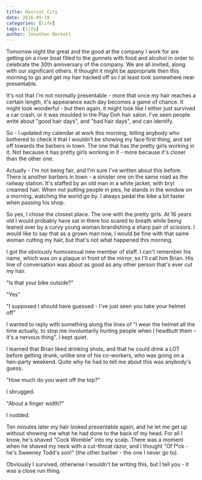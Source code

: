 ```yaml
---
title: Haircut City
date: 2016-05-19
categories: [life]
tags: [life]
author: Jonathan Beckett
---
```


Tomorrow night the great and the good at the company I work for are getting on a river boat filled to the gunnels with food and alcohol in order to celebrate the 30th anniversary of the company. We are all invited, along with our significant others. It thought it might be appropriate then this morning to go and get my hair hacked off so I at least look somewhere near presentable.

It's not that I'm not normally presentable - more that once my hair reaches a certain length, it's appearance each day becomes a game of chance. It might look wonderful - but then again, it might look like I either just survived a car crash, or it was moulded in the Play Doh hair salon. I've seen people write about "good hair days", and "bad hair days", and can identify.

So - I updated my calendar at work this morning, telling anybody who bothered to check it that I wouldn't be showing my face first thing, and set off towards the barbers in town. The one that has the pretty girls working in it. Not because it has pretty girls working in it - more because it's closer than the other one.

Actually - I'm not being fair, and I'm sure I've written about this before. There is another barbers in town - a sinister one on the same road as the railway station. It's staffed by an old man in a white jacket, with bryl creamed hair. When not putting people in pies, he stands in the window on a morning, watching the world go by. I always pedal the bike a bit faster when passing his shop.

So yes, I chose the closest place. The one with the pretty girls. At 16 years old I would probably have sat in there too scared to breath while being leaned over by a curvy young woman brandishing a sharp pair of scissors. I would like to say that as a grown man now, I would be fine with that same woman cutting my hair, but that's not what happened this morning.

I got the obviously homosexual new member of staff. I can't remember his name, which was on a plaque in front of the mirror, so I'll call him Brian. His line of conversation was about as good as any other person that's ever cut my hair.

"Is that your bike outside?"

"Yes"

"I supposed I should have guessed - I've just seen you take your helmet off"

I wanted to reply with something along the lines of "I wear the helmet all the time actually, to stop me involuntarily hurting people when I headbutt them - it's a nervous thing". I kept quiet.

I learned that Brian liked drinking shots, and that he could drink a LOT before getting drunk, unlike one of his co-workers, who was going on a hen-party weekend. Quite why he had to tell me about this was anybody's guess.

"How much do you want off the top?"

I shrugged.

"About a finger width?"

I nodded.

Ten minutes later my hair looked presentable again, and he let me get up without showing me what he had done to the back of my head. For all I know, he's shaved "Cock Womble" into my scalp. There was a moment when he shaved my neck with a cut-throat razor, and I thought "Of f*ck - he's Sweeney Todd's son!" (the other barber - the one I never go to).

Obviously I survived, otherwise I wouldn't be writing this, but I tell you - it was a close run thing.